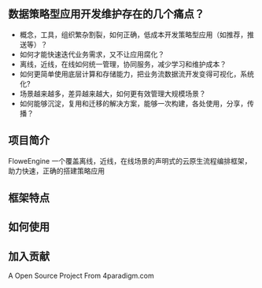 ## 数据策略型应用开发维护存在的几个痛点？

* 概念，工具，组织繁杂割裂，如何正确，低成本开发策略型应用（如推荐，推送等）？
* 如何才能快速迭代业务需求，又不让应用腐化？
* 离线，近线，在线如何统一管理，协同服务，减少学习和维护成本？
* 如何更简单使用底层计算和存储能力，把业务流数据流开发变得可视化，系统化?
* 场景越来越多，差异越来越大，如何更有效管理大规模场景？
* 如何能够沉淀，复用和迁移的解决方案，能够一次构建，各处使用，分享，传播？

## 项目简介
FloweEngine
一个覆盖离线，近线，在线场景的声明式的云原生流程编排框架，助力快速，正确的搭建策略应用

## 框架特点



## 如何使用


## 加入贡献




A Open Source Project From 4paradigm.com

